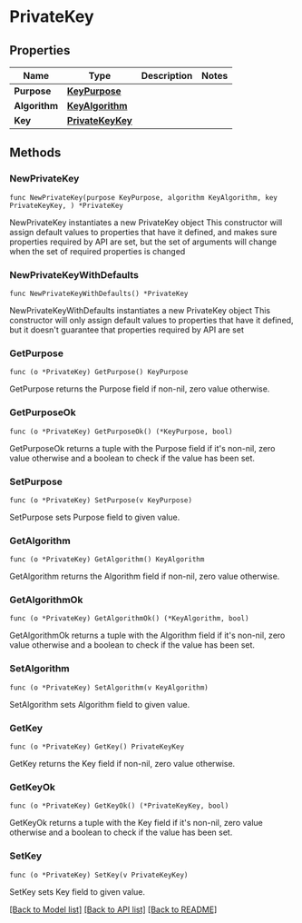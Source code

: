 # PrivateKey

## Properties

Name | Type | Description | Notes
------------ | ------------- | ------------- | -------------
**Purpose** | [**KeyPurpose**](KeyPurpose.md) |  | 
**Algorithm** | [**KeyAlgorithm**](KeyAlgorithm.md) |  | 
**Key** | [**PrivateKeyKey**](PrivateKey_key.md) |  | 

## Methods

### NewPrivateKey

`func NewPrivateKey(purpose KeyPurpose, algorithm KeyAlgorithm, key PrivateKeyKey, ) *PrivateKey`

NewPrivateKey instantiates a new PrivateKey object
This constructor will assign default values to properties that have it defined,
and makes sure properties required by API are set, but the set of arguments
will change when the set of required properties is changed

### NewPrivateKeyWithDefaults

`func NewPrivateKeyWithDefaults() *PrivateKey`

NewPrivateKeyWithDefaults instantiates a new PrivateKey object
This constructor will only assign default values to properties that have it defined,
but it doesn't guarantee that properties required by API are set

### GetPurpose

`func (o *PrivateKey) GetPurpose() KeyPurpose`

GetPurpose returns the Purpose field if non-nil, zero value otherwise.

### GetPurposeOk

`func (o *PrivateKey) GetPurposeOk() (*KeyPurpose, bool)`

GetPurposeOk returns a tuple with the Purpose field if it's non-nil, zero value otherwise
and a boolean to check if the value has been set.

### SetPurpose

`func (o *PrivateKey) SetPurpose(v KeyPurpose)`

SetPurpose sets Purpose field to given value.


### GetAlgorithm

`func (o *PrivateKey) GetAlgorithm() KeyAlgorithm`

GetAlgorithm returns the Algorithm field if non-nil, zero value otherwise.

### GetAlgorithmOk

`func (o *PrivateKey) GetAlgorithmOk() (*KeyAlgorithm, bool)`

GetAlgorithmOk returns a tuple with the Algorithm field if it's non-nil, zero value otherwise
and a boolean to check if the value has been set.

### SetAlgorithm

`func (o *PrivateKey) SetAlgorithm(v KeyAlgorithm)`

SetAlgorithm sets Algorithm field to given value.


### GetKey

`func (o *PrivateKey) GetKey() PrivateKeyKey`

GetKey returns the Key field if non-nil, zero value otherwise.

### GetKeyOk

`func (o *PrivateKey) GetKeyOk() (*PrivateKeyKey, bool)`

GetKeyOk returns a tuple with the Key field if it's non-nil, zero value otherwise
and a boolean to check if the value has been set.

### SetKey

`func (o *PrivateKey) SetKey(v PrivateKeyKey)`

SetKey sets Key field to given value.



[[Back to Model list]](../README.md#documentation-for-models) [[Back to API list]](../README.md#documentation-for-api-endpoints) [[Back to README]](../README.md)


